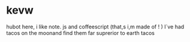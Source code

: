 # kevw

hubot here, i like note. js and coffeescript (that,s i,m made of ! )
I`ve had tacos on the moonand find them far suprerior to earth tacos 
